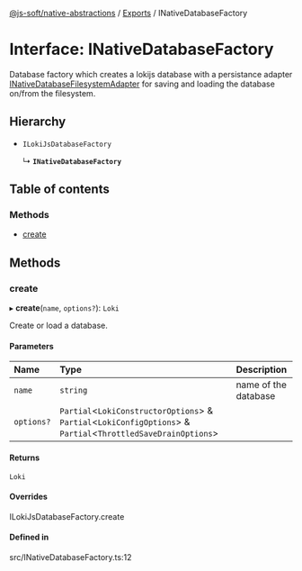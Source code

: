 [@js-soft/native-abstractions](../README.md) / [Exports](../modules.md) / INativeDatabaseFactory

# Interface: INativeDatabaseFactory

Database factory which creates a lokijs database with a persistance adapter [INativeDatabaseFilesystemAdapter](INativeDatabaseFilesystemAdapter.md) for saving and loading the database on/from the filesystem.

## Hierarchy

- `ILokiJsDatabaseFactory`

  ↳ **`INativeDatabaseFactory`**

## Table of contents

### Methods

- [create](INativeDatabaseFactory.md#create)

## Methods

### create

▸ **create**(`name`, `options?`): `Loki`

Create or load a database.

#### Parameters

| Name | Type | Description |
| :------ | :------ | :------ |
| `name` | `string` | name of the database |
| `options?` | `Partial`<`LokiConstructorOptions`\> & `Partial`<`LokiConfigOptions`\> & `Partial`<`ThrottledSaveDrainOptions`\> |  |

#### Returns

`Loki`

#### Overrides

ILokiJsDatabaseFactory.create

#### Defined in

src/INativeDatabaseFactory.ts:12

